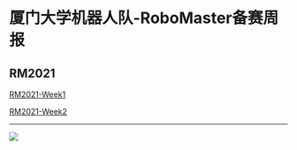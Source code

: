 # 厦门大学机器人队-RoboMaster备赛周报

## RM2021

[RM2021-Week1](RM2021-Week1.md)

[RM2021-Week2](RM2021-Week2.md)

---

<img src='https://cdn.img.wenhairu.com/images/2020/10/18/CbAIj.png'  >
